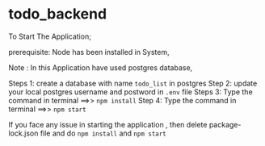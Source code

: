 # todo_backend

To Start The Application;

prerequisite:
    Node has been installed in System,

Note : 
    In this Application have used postgres database,

Steps 1: 
  create a database with name `todo_list` in postgres 
Step 2:
  update your local postgres username and postword in `.env` file 
Steps 3: 
  Type the command in terminal ==>>  `npm install`
Step 4:
  Type the command in terminal ==>>  `npm start`



If you face any issue in starting the application , then delete package-lock.json file and do  `npm install` and `npm start`